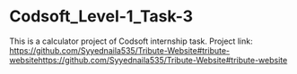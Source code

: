 # Codsoft_Level-1_Task-3
This is a calculator project of Codsoft internship task.
Project link: https://github.com/Syyednaila535/Tribute-Website#tribute-websitehttps://github.com/Syyednaila535/Tribute-Website#tribute-website
